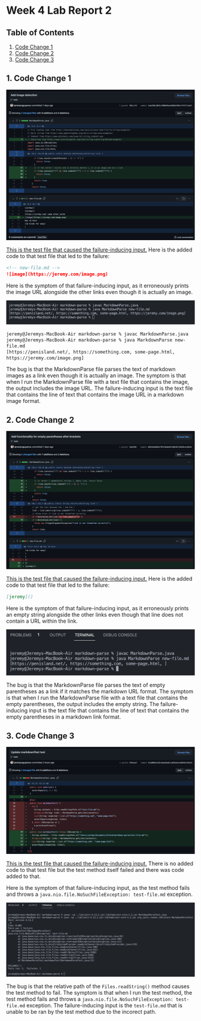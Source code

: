 # Week 4 Lab Report 2

## Table of Contents
1. [Code Change 1](#1-code-change-1)
2. [Code Change 2](#2-code-change-2)
3. [Code Change 3](#3-code-change-3)

## 1. Code Change 1
![lab-report-2-image1](./images/lab-report-2-image1.png)

[This is the test file that caused the failure-inducing input.](https://github.com/jeremynguyencs/markdown-parse/blob/1da250c3025c780664ba1b98d1495c74f271cb51/new-file.md) Here is the added code to that test file that led to the failure:

```markdown
<!-- new-file.md -->
![image](https://jeremy.com/image.png)
```

Here is the symptom of that failure-inducing input, as it erroneously prints the image URL alongside the other links even though it is actually an image.

![lab-report-2-image4](./images/lab-report-2-image4.png)

```shell
jeremy@Jeremys-MacBook-Air markdown-parse % javac MarkdownParse.java      
jeremy@Jeremys-MacBook-Air markdown-parse % java MarkdownParse new-file.md
[https://penisland.net/, https://something.com, some-page.html, https://jeremy.com/image.png]
```

The bug is that the MarkdownParse file parses the text of markdown images as a link even though it is actually an image. The symptom is that when I run the MarkdownParse file with a text file that contains the image, the output includes the image URL. The failure-inducing input is the text file that contains the line of text that contains the image URL in a markdown image format.


## 2. Code Change 2

![lab-report-2-image2](./images/lab-report-2-image2.png)

[This is the test file that caused the failure-inducing input.](https://github.com/jeremynguyencs/markdown-parse/blob/b042ded0d5e70fe38abd6fe0b58c39d48cec03e6/new-file.md) Here is the added code to that test file that led to the failure:

```markdown
[jeremy]()
```

Here is the symptom of that failure-inducing input, as it erroneously prints an empty string alongside the other links even though that line does not contain a URL within the link.

![lab-report-2-image5](./images/lab-report-2-image5.png)

The bug is that the MarkdownParse file parses the text of empty parentheses as a link if it matches the markdown URL format. The symptom is that when I run the MarkdownParse file with a text file that contains the empty parentheses, the output includes the empty string. The failure-inducing input is the text file that contains the line of text that contains the empty parentheses in a markdown link format.

## 3. Code Change 3

![lab-report-2-image3](./images/lab-report-2-image3.png)

[This is the test file that caused the failure-inducing input.](https://github.com/jeremynguyencs/markdown-parse/blob/main/test-file.md) There is no added code to that test file but the test method itself failed and there was code added to that.

Here is the symptom of that failure-inducing input, as the test method fails and throws a ```java.nio.file.NoSuchFileException: test-file.md``` exception.

![lab-report-2-image6](./images/lab-report-2-image6.png)

The bug is that the relative path of the ```Files.readString()``` method causes the test method to fail. The symptom is that when I run the test method, the test method fails and throws a ```java.nio.file.NoSuchFileException: test-file.md``` exception. The failure-inducing input is the `test-file.md` that is unable to be ran by the test method due to the incorect path.